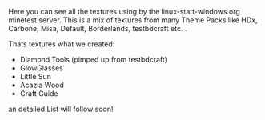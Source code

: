 

Here you can see all the textures using by the linux-statt-windows.org minetest server. This is a mix of textures from many Theme Packs like HDx, Carbone, Misa, Default, Borderlands, testbdcraft etc. .

Thats textures what we created:

   * Diamond Tools (pimped up from testbdcraft)
   * GlowGlasses
   * Little Sun
   * Acazia Wood
   * Craft Guide

an detailed List will follow soon!
